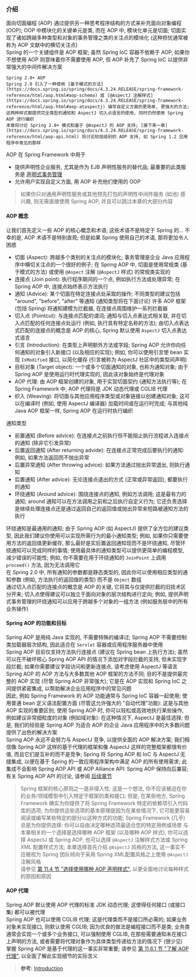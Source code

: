 ### 介绍
面向切面编程 (AOP) 通过提供另一种思考程序结构的方式来补充面向对象编程 (OOP); OOP 中模块化的关键单元是类, 而在 AOP 中, 模块化单元是切面; 切面实现了诸如跨越多种类型和对象的事务管理之类的关注点的模块化 (这种担忧通常被称为 AOP 文献中的横切关注点)  
Spring 的一个关键组件是 AOP 框架; 虽然 Spring IoC 容器不依赖于 AOP, 如果你不想使用 AOP 则意味着你不需要使用 AOP, 但 AOP 补充了 Spring IoC 以提供非常强大的中间件解决方案  
```
Spring 2.0+ AOP
Spring 2.0 引入了一种使用 [基于模式的方法](https://docs.spring.io/spring/docs/4.3.24.RELEASE/spring-framework-reference/html/aop.html#aop-schema) 或 [@AspectJ 注解样式](https://docs.spring.io/spring/docs/4.3.24.RELEASE/spring-framework-reference/html/aop.html#aop-ataspectj) 编写自定义方面的更简单, 更强大的方法; 这两种样式都提供完全类型的通知和 AspectJ 切入点语言的使用, 同时仍然使用 Spring AOP 进行编织  
本章将讨论 Spring 2.0+ 模式和基于 @AspectJ 的 AOP 支持; [接下来一章](https://docs.spring.io/spring/docs/4.3.24.RELEASE/spring-framework-reference/html/aop-api.html) 将讨论较低级别的 AOP 支持, 如 Spring 1.2 应用程序中常见的那样
```
AOP 在 Spring Framework 中用于
- 提供声明性企业服务, 尤其是作为 EJB 声明性服务的替代品; 最重要的此类服务是 [声明式事务管理](https://docs.spring.io/spring/docs/4.3.24.RELEASE/spring-framework-reference/html/transaction.html#transaction-declarative)
- 允许用户实现自定义方面, 用 AOP 补充他们使用的 OOP

>如果你只对通用声明性服务或其他预先打包的声明性中间件服务 (如池) 感兴趣, 则无需直接使用 Spring AOP, 并且可以跳过本章的大部分内容

#### AOP 概念
让我们首先定义一些 AOP 的核心概念和术语; 这些术语不是特定于 Spring 的... 不幸的是, AOP 术语不是特别直观; 但是如果 Spring 使用自己的术语, 那将更加令人困惑
- 切面 (Aspect): 跨越多个类别的关注点的模块化; 事务管理是企业 Java 应用程序中横切关注点的一个很好的例子; 在 Spring AOP 中, 切面是使用常规类 (基于模式的方法) 或使用 `@Aspect` 注解 (`@AspectJ` 样式) 的常规类实现的
- 连接点 (Join point): 执行程序期间的一个点, 例如执行方法或处理异常; 在 Spring AOP 中, 连接点始终表示方法执行
- 通知 (Advice): 某个切面在特定连接点处采取的操作; 不同类型的建议包括 "around", "before", "after" 等通知 (通知类型将在下面讨论) 许多 AOP 框架 (包括 Spring) 将通知建模为拦截器, 在连接点周围维护一系列拦截器
- 切入点 (Pointcut): 与连接点匹配的谓词; 通知与切入点表达式相关联, 并在切入点匹配的任何连接点处运行 (例如, 执行具有特定名称的方法); 由切入点表达式匹配的连接点的概念是 AOP 的核心, Spring 默认使用 `AspectJ` 切入点表达式语言  
- 引言 (Introduction): 在类型上声明额外方法或字段; Spring AOP 允许你向任何通知的对象引入新接口 (以及相应的实现); 例如, 你可以使用引言使 bean 实现 `IsModified` 接口, 以简化缓存 (引言被称为 AspectJ 社区中的类型间声明)
- 目标对象 (Target object): 一个或多个切面通知的对象, 也称为通知对象; 由于 Spring AOP 是使用运行时代理实现的, 因此该对象始终是代理对象
- AOP 代理: 由 AOP 框架创建的对象, 用于实现切面契约 (通知方法执行等); 在 Spring Framework 中, AOP 代理将是 JDK 动态代理或 CGLIB 代理
- 织入 (Weaving): 将切面与其他应用程序类型或对象链接以创建通知对象; 这可以在编译时 (例如, 使用 AspectJ 编译器) 加载时间或在运行时完成; 与其他纯 Java AOP 框架一样, Spring AOP 在运行时执行编织

通知类型
- 前置通知 (Before advice): 在连接点之前执行但不能阻止执行流程进入连接点的通知 (除非它引发异常)
- 后置返回通知 (After returning advide): 在连接点正常完成后要执行的通知: 例如, 如果方法返回而不抛出异常
- 后置异常通知 (After throwing advice): 如果方法通过抛出异常退出, 则执行通知
- 后置通知 (After advice): 无论连接点退出的方式 (正常或异常返回), 都要执行的通知
- 环绕通知 (Around advice): 围绕连接点的通知, 例如方法调用; 这是最有力的通知; around 通知可以在方法调用之前和之后执行自定义行为; 它还负责选择是继续处理连接点还是通过返回自己的返回值或抛出异常来短路被通知方法的执行

环绕通知是最通用的通知; 由于 Spring AOP (如 AspectJ) 提供了全方位的建议类型, 因此我们建议你使用可以实现所需行为的最小通知类型; 例如, 如果你只需要使用方法的返回值更新缓存, 那么最好是实后置返回通知现而不是环绕通知, 尽管环绕通知可以完成同样的事情; 使用最具体的通知类型可以提供更简单的编程模型, 减少错误的可能性; 例如, 你不需要在用于环绕通知的 `JoinPoint` 上调用 `proceed()` 方法, 因为无法调用它  
在 Spring 2.0 中, 所有通知的参数都是静态类型的, 因此你可以使用相应类型的通知参数 (例如, 方法执行的返回值的类型) 而不是 `Object` 数组  
通过切入点匹配的连接点的概念是 AOP 的关键, 它将其与仅提供拦截的旧技术区分开来; 切入点使得建议可以独立于面向对象的层次结构进行定向; 例如, 提供声明式事务管理的环绕通知可以应用于跨越多个对象的一组方法 (例如服务层中的所有业务操作)

#### Spring AOP 的功能和目标
Spring AOP 是用纯 Java 实现的, 不需要特殊的编译过; Spring AOP 不需要控制类加载器层次结构, 因此适合在 `Servlet` 容器或应用程序服务器中使用  
Spring AOP 目前仅支持方法执行连接点 (建议在 Spring bean 上执行方法); 虽然可以在不破坏核心 Spring AOP API 的情况下添加对字段拦截的支持, 但未实现字段拦截; 如果你需要建议字段访问和更新连接点, 请考虑使用 AspectJ 等语言  
Spring AOP 的 AOP 方法与大多数其他 AOP 框架的方法不同; 目的不是提供最完整的 AOP 实现 (尽管 Spring AOP 非常强大); 它是在 AOP 实现和 Spring IoC 之间提供紧密集成, 以帮助解决企业应用程序中的常见问题  
因此, 例如 Spring Framework 的 AOP 功能通常与 Spring IoC 容器一起使用; 使用普通 bean 定义语法配置方面 (尽管这允许强大的 "自动代理"功能): 这是与其他 AOP 实现的重要区别; 使用 Spring AOP 时, 你可以轻松或高效地执行某些操作, 例如建议非常细粒度的对象 (例如域对象): 在这种情况下, AspectJ 是最佳选择; 但是, 我们的经验是 Spring AOP 为适合 AOP 的企业 Java 应用程序中的大多数问题提供了出色的解决方案  
Spring AOP 永远不会努力与 AspectJ 竞争, 以提供全面的 AOP 解决方案; 我们相信像 Spring AOP 这样的基于代理的框架和像 AspectJ 这样的完整框架都很有价值, 而且它们是互补的而不是竞争; Spring 将 Spring AOP 和 IoC 与 AspectJ 无缝集成, 以便在基于 Spring 的一致应用程序架构中满足 AOP 的所有使用需求; 此集成不会影响 Spring AOP API 或 AOP Alliance API: Spring AOP 保持向后兼容; 有关 Spring AOP API 的讨论, 请参阅 [后续章节](https://docs.spring.io/spring/docs/4.3.24.RELEASE/spring-framework-reference/html/aop-api.html)
>Spring 框架的核心原则之一是非侵入性; 这是一个想法, 你不应该被迫在你的业务/领域模型中引入特定于框架的类和接口; 但是, 在某些地方, Spring Framework 确实为你提供了将 Spring Framework 特定的依赖项引入代码库的选项; 为你提供这些选项的基本原理是因为在某些情况下, 它可能更容易阅读或编写某些特定的部分以这种方式的功能; Spring Framework (几乎) 总是为你提供选择: 你可以自由决定哪种选项最适合您的特定用例或场景
与本章相关的一个选择是选择哪种 AOP 框架 (以及哪种 AOP 样式), 你可以选择 AspectJ 或 Spring AOP, 也可以选择 `@AspectJ` 注解样式方法或 Spring XML 配置样式方法; 本章选择首先介绍 `@AspectJ` 风格的方法, 这一事实不应被视为 Spring 团队倾向于采用 Spring XML配置风格之上使用 `@AspectJ` 注解风格  
请参见 [第 11.4 节 "选择使用哪种 AOP 声明样式"](https://docs.spring.io/spring/docs/4.3.24.RELEASE/spring-framework-reference/html/aop.html#aop-choosing), 以更全面地讨论每种样式的原因和原因

#### AOP 代理
Spring AOP 默认使用 AOP 代理的标准 JDK 动态代理; 这使得任何接口 (或接口集) 都可以被代理  
Spring AOP 也可以使用 CGLIB 代理; 这是代理类而不是接口所必需的; 如果业务对象未实现接口, 则默认使用 CGLIB; 因为优良的做法是编程接口而不是类; 业务类通常会实现一个或多个业务接口, 可以强制使用 CGLIB, 在那些需要通知未在接口上声明的方法, 或者需要将代理对象作为具体类型传递给方法的情况下 (很少见)  
掌握 Spring AOP 是基于代理的这一事实非常重要; 请参见 [第 11.6.1 节 "了解 AOP 代理"](https://docs.spring.io/spring/docs/4.3.24.RELEASE/spring-framework-reference/html/aop.html#aop-understanding-aop-proxies), 以全面了解此实现细节的实际含义

>**参考:**
[Introduction](https://docs.spring.io/spring/docs/4.3.24.RELEASE/spring-framework-reference/htmlsingle/#aop-introduction)

